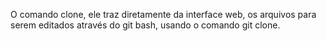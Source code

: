 O comando clone, ele traz diretamente da interface web, os arquivos para serem editados através do git bash, usando o comando git clone.
